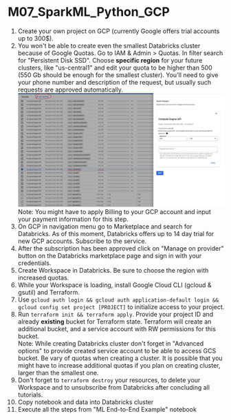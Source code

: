 # M07_SparkML_Python_GCP
1) Create your own project on GCP (currently Google offers trial accounts up to 300$).
2) You won't be able to create even the smallest Databricks cluster because of Google Quotas. Go to IAM & Admin > Quotas. In filter search for "Persistent Disk SSD". Choose **specific region** for your future clusters, like "us-central1" and edit your quota to be higher than 500 (550 Gb should be enough for the smallest cluster). You'll need to give your phone number and description of the request, but usually such requests are approved automatically.
   ![img_1.png](img_1.png)  
   Note: You might have to apply Billing to your GCP account and input your payment information for this step.
3) On GCP in navigation menu go to Marketplace and search for Databricks. As of this moment, Databricks offers up to 14 day trial for new GCP accounts. Subscribe to the service.
4) After the subscription has been approved click on "Manage on provider" button on the Databricks marketplace page and sign in with your credentials.
5) Create Workspace in Databricks. Be sure to choose the region with increased quotas.
6) While your Workspace is loading, install Google Cloud CLI (gcloud & gsutil) and Terraform.
7) Use `gcloud auth login && gcloud auth application-default login && gcloud config set project [PROJECT]` to initialize access to your project.
8) Run `terraform init && terraform apply`. Provide your project ID and already **existing** bucket for Terraform state. Terraform will create an additional bucket, and a service account with RW permissions for this bucket.  
   Note: While creating Databricks cluster don't forget in "Advanced options" to provide created service account to be able to access GCS bucket. Be vary of quotas when creating a cluster. It is possible that you might have to increase additional quotas if you plan on creating cluster, larger than the smallest one.
9) Don't forget to `terraform destroy` your resources, to delete your Workspace and to unsubscribe from Databricks after concluding all tutorials.
10) Copy notebook and data into Databricks cluster
11) Execute all the steps from "ML End-to-End Example" notebook